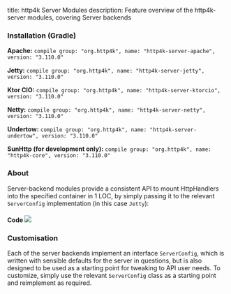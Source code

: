 title: http4k Server Modules
description: Feature overview of the http4k-server modules, covering Server backends

### Installation (Gradle)
**Apache:** ```compile group: "org.http4k", name: "http4k-server-apache", version: "3.110.0"```

**Jetty:** ```compile group: "org.http4k", name: "http4k-server-jetty", version: "3.110.0"```

**Ktor CIO:** ```compile group: "org.http4k", name: "http4k-server-ktorcio", version: "3.110.0"```

**Netty:** ```compile group: "org.http4k", name: "http4k-server-netty", version: "3.110.0"```

**Undertow:** ```compile group: "org.http4k", name: "http4k-server-undertow", version: "3.110.0"```

**SunHttp (for development only):** ```compile group: "org.http4k", name: "http4k-core", version: "3.110.0"```

### About
Server-backend modules provide a consistent API to mount HttpHandlers into the specified container in 1 LOC, by 
simply passing it to the relevant `ServerConfig` implementation (in this case `Jetty`):

#### Code [<img class="octocat" src="/img/octocat-32.png"/>](https://github.com/http4k/http4k/blob/master/src/docs/guide/modules/servers/example_http.kt)
<script src="https://gist-it.appspot.com/https://github.com/http4k/http4k/blob/master/src/docs/guide/modules/servers/example_http.kt"></script>

### Customisation
Each of the server backends implement an interface `ServerConfig`, which is written with sensible defaults for the server in questions, 
but is also designed to be used as a starting point for tweaking to API user needs. To customize, simply use the relevant `ServerConfig` 
class as a starting point and reimplement as required.
